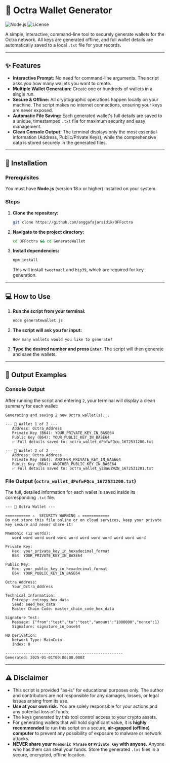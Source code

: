 # 👛 Octra Wallet Generator

![Node.js](https://img.shields.io/badge/Node.js-18.x+-green.svg)
![License](https://img.shields.io/badge/License-MIT-blue.svg)

A simple, interactive, command-line tool to securely generate wallets for the Octra network. All keys are generated offline, and full wallet details are automatically saved to a local `.txt` file for your records.

---

## ✨ Features

* **Interactive Prompt:** No need for command-line arguments. The script asks you how many wallets you want to create.
* **Multiple Wallet Generation:** Create one or hundreds of wallets in a single run.
* **Secure & Offline:** All cryptographic operations happen locally on your machine. The script makes no internet connections, ensuring your keys are never exposed.
* **Automatic File Saving:** Each generated wallet's full details are saved to a unique, timestamped `.txt` file for maximum security and easy management.
* **Clean Console Output:** The terminal displays only the most essential information (Address, Public/Private Keys), while the comprehensive data is stored securely in the generated files.

---

## 🚀 Installation

### Prerequisites

You must have **Node.js** (version 18.x or higher) installed on your system.

### Steps

1.  **Clone the repository:**
    ```bash
    git clone https://github.com/anggafajarsidik/OFFoctra
    ```

2.  **Navigate to the project directory:**
    ```bash
    cd OFFoctra && cd GenerateWallet
    ```

3.  **Install dependencies:**
    ```bash
    npm install
    ```
    This will install `tweetnacl` and `bip39`, which are required for key generation.

---

## 💻 How to Use

1.  **Run the script from your terminal:**
    ```bash
    node generatewallet.js
    ```

2.  **The script will ask you for input:**
    ```
    How many wallets would you like to generate?
    ```

3.  **Type the desired number and press `Enter`**. The script will then generate and save the wallets.

---

## 📝 Output Examples

### Console Output

After running the script and entering `2`, your terminal will display a clean summary for each wallet:

```
Generating and saving 2 new Octra wallet(s)...

--- 👛 Wallet 1 of 2 ---
   Address: Octra_Address
   Private Key (B64): YOUR_PRIVATE_KEY_IN_BASE64
   Public Key (B64): YOUR_PUBLIC_KEY_IN_BASE64
   ✅ Full details saved to: octra_wallet_dPofwFQcu_1672531200.txt

--- 👛 Wallet 2 of 2 ---
   Address: Octra_Address
   Private Key (B64): ANOTHER_PRIVATE_KEY_IN_BASE64
   Public Key (B64): ANOTHER_PUBLIC_KEY_IN_BASE64
   ✅ Full details saved to: octra_wallet_yZBauZWZN_1672531201.txt
```

### File Output (`octra_wallet_dPofwFQcu_1672531200.txt`)

The full, detailed information for each wallet is saved inside its corresponding `.txt` file.

```
--- 👛 Octra Wallet ---

=========== ⚠️  SECURITY WARNING ⚠️ ============
Do not store this file online or on cloud services, keep your private key secure and never share it!

Mnemonic (12 words):
   word word word word word word word word word word word word

Private Key:
   Hex: your_private_key_in_hexadecimal_format
   B64: YOUR_PRIVATE_KEY_IN_BASE64

Public Key:
   Hex: your_public_key_in_hexadecimal_format
   B64: YOUR_PUBLIC_KEY_IN_BASE64

Octra Address:
   Your_Octra_Address

Technical Information:
   Entropy: entropy_hex_data
   Seed: seed_hex_data
   Master Chain Code: master_chain_code_hex_data

Signature Test:
   Message: {"from":"test","to":"test","amount":"1000000","nonce":1}
   Signature: signature_in_base64

HD Derivation:
   Network Type: MainCoin
   Index: 0

----------------------------------------------------
Generated: 2025-01-01T00:00:00.000Z
```

---

## ⚠️ Disclaimer

* This script is provided "as-is" for educational purposes only. The author and contributors are not responsible for any damages, losses, or legal issues arising from its use.
* **Use at your own risk.** You are solely responsible for your actions and any potential loss of funds.
* The keys generated by this tool control access to your crypto assets.
* For generating wallets that will hold significant value, it is **highly recommended** to run this script on a secure, **air-gapped (offline) computer** to prevent any possibility of exposure to malware or network attacks.
* **NEVER share your `Mnemonic Phrase` or `Private Key` with anyone.** Anyone who has them can steal your funds. Store the generated `.txt` files in a secure, encrypted, offline location.

